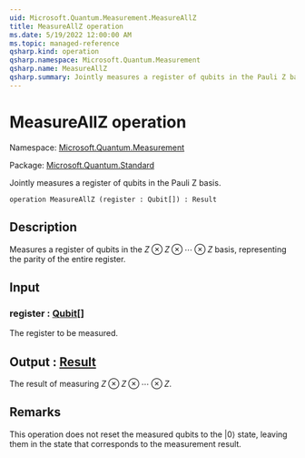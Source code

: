 ```yaml
---
uid: Microsoft.Quantum.Measurement.MeasureAllZ
title: MeasureAllZ operation
ms.date: 5/19/2022 12:00:00 AM
ms.topic: managed-reference
qsharp.kind: operation
qsharp.namespace: Microsoft.Quantum.Measurement
qsharp.name: MeasureAllZ
qsharp.summary: Jointly measures a register of qubits in the Pauli Z basis.
---
```


# MeasureAllZ operation

Namespace: [Microsoft.Quantum.Measurement](xref:Microsoft.Quantum.Measurement)

Package: [Microsoft.Quantum.Standard](https://nuget.org/packages/Microsoft.Quantum.Standard)


Jointly measures a register of qubits in the Pauli Z basis.

```qsharp
operation MeasureAllZ (register : Qubit[]) : Result
```


## Description

Measures a register of qubits in the $Z \otimes Z \otimes \cdots \otimes Z$basis, representing the parity of the entire register.

## Input

### register : [Qubit](xref:microsoft.quantum.qsharp.valueliterals#qubit-literals)[]

The register to be measured.



## Output : [Result](xref:microsoft.quantum.qsharp.valueliterals#result-literal)

The result of measuring $Z \otimes Z \otimes \cdots \otimes Z$.

## Remarks

This operation does not reset the measured qubits to the |0⟩ state,leaving them in the state that corresponds to the measurement result.